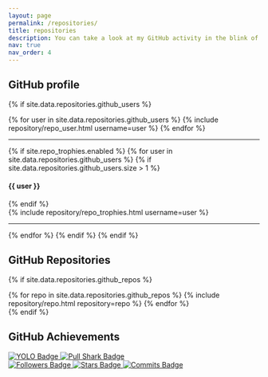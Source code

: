 ```yaml
---
layout: page
permalink: /repositories/
title: repositories
description: You can take a look at my GitHub activity in the blink of an eye.
nav: true
nav_order: 4
---
```


## GitHub profile

{% if site.data.repositories.github_users %}
<div class="repositories d-flex flex-wrap flex-md-row flex-column justify-content-between align-items-center">
  {% for user in site.data.repositories.github_users %}
    {% include repository/repo_user.html username=user %}
  {% endfor %}
</div>

---

{% if site.repo_trophies.enabled %}
{% for user in site.data.repositories.github_users %}
  {% if site.data.repositories.github_users.size > 1 %}
  <h4>{{ user }}</h4>
  {% endif %}
  <div class="repositories d-flex flex-wrap flex-md-row flex-column justify-content-between align-items-center">
  {% include repository/repo_trophies.html username=user %}
  </div>

  ---

{% endfor %}
{% endif %}
{% endif %}

## GitHub Repositories

{% if site.data.repositories.github_repos %}
<div class="repositories d-flex flex-wrap flex-md-row flex-column justify-content-between align-items-center">
  {% for repo in site.data.repositories.github_repos %}
    {% include repository/repo.html repository=repo %}
  {% endfor %}
</div>
{% endif %}

## GitHub Achievements

<div>
  <a href="https://github.com/amindarijani">
    <img src="https://img.shields.io/badge/YOLO-3CAE1D?logo=github&logoColor=white" alt="YOLO Badge">
    <img src="https://img.shields.io/badge/Pull%20shark-2EA9A1?logo=github&logoColor=white" alt="Pull Shark Badge">
    <!-- Add more badges with similar structure -->
  </a>
</div>


<div>
  <a href="https://github.com/amindarijani">
    <img src="https://img.shields.io/github/followers/amindarijani?label=Followers&style=social" alt="Followers Badge">
    <img src="https://img.shields.io/github/stars/amindarijani?label=Stars&style=social" alt="Stars Badge">
    <img src="https://img.shields.io/github/commits-since/amindarijani/latest/main?label=Commits&logo=github" alt="Commits Badge">
    <!-- Add more badges with similar structure -->
  </a>
</div>

